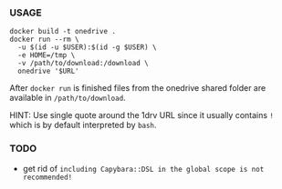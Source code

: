 
### USAGE ###

```
docker build -t onedrive .
docker run --rm \
  -u $(id -u $USER):$(id -g $USER) \
  -e HOME=/tmp \
  -v /path/to/download:/download \
  onedrive '$URL'
```

After `docker run` is finished files from the onedrive shared folder
are available in `/path/to/download`.

HINT: Use single quote around the 1drv URL since it usually contains `!`
which is by default interpreted by `bash`.

### TODO ###

* get rid of `including Capybara::DSL in the global scope is not recommended!`
